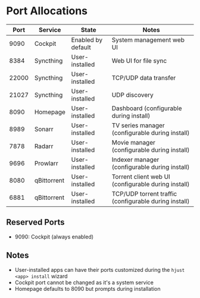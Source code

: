 # Port Allocations

| Port | Service | State | Notes |
|------|---------|-------|-------|
| 9090 | Cockpit | Enabled by default | System management web UI |
| 8384 | Syncthing | User-installed | Web UI for file sync |
| 22000 | Syncthing | User-installed | TCP/UDP data transfer |
| 21027 | Syncthing | User-installed | UDP discovery |
| 8090 | Homepage | User-installed | Dashboard (configurable during install) |
| 8989 | Sonarr | User-installed | TV series manager (configurable during install) |
| 7878 | Radarr | User-installed | Movie manager (configurable during install) |
| 9696 | Prowlarr | User-installed | Indexer manager (configurable during install) |
| 8080 | qBittorrent | User-installed | Torrent client web UI (configurable during install) |
| 6881 | qBittorrent | User-installed | TCP/UDP torrent traffic (configurable during install) |

## Reserved Ports
- 9090: Cockpit (always enabled)

## Notes
- User-installed apps can have their ports customized during the `hjust <app> install` wizard
- Cockpit port cannot be changed as it's a system service
- Homepage defaults to 8090 but prompts during installation
